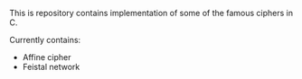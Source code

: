 This is repository contains implementation of some of the famous ciphers in C.

Currently contains:
-  Affine cipher
- Feistal network